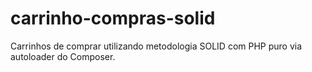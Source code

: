 # carrinho-compras-solid
Carrinhos de comprar utilizando metodologia SOLID com PHP puro via autoloader do Composer.
